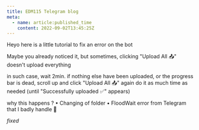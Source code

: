 ```yaml
---
title: EDM115 Telegram blog
meta:
  - name: article:published_time
    content: 2022-09-02T13:45:25Z
---
```


Heyo
here is a little tutorial to fix an error on the bot

Maybe you already noticed it, but sometimes, clicking "Upload All 📤" doesn't upload everything

in such case, wait 2min. if nothing else have been uploaded, or the progress bar is dead, scroll up and click "Upload All 📤" again
do it as much time as needed (until "Successfully uploaded ✅" appears)

why this happens ?
• Changing of folder
• FloodWait error from Telegram that I badly handle 🥲

*fixed*
